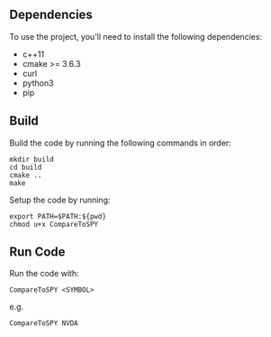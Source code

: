 ## Dependencies

To use the project, you'll need to install the following dependencies:
- c++11
- cmake >= 3.6.3
- curl
- python3
- pip

## Build

Build the code by running the following commands in order:
```
mkdir build
cd build
cmake ..
make
```

Setup the code by running:
```
export PATH=$PATH:${pwd}
chmod u+x CompareToSPY
```

## Run Code

Run the code with:
```
CompareToSPY <SYMBOL>
```

e.g.
```
CompareToSPY NVDA
```
